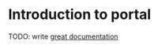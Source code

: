 # Introduction to portal

TODO: write [great documentation](http://jacobian.org/writing/what-to-write/)
